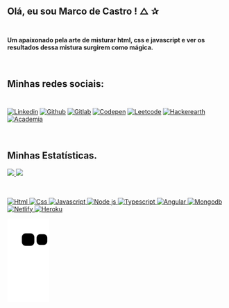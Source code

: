 ##  Olá, eu sou Marco de Castro !   &#x25b3;  &#x2730; <br> <br>
#### Um apaixonado pela arte de misturar html, css e javascript e ver os resultados dessa mistura surgirem como mágica.  <br> <br> <br>

## Minhas redes sociais:  <br> <br>

[![Linkedin]( https://img.shields.io/badge/LinkedIn-0077B5?style=for-the-badge&logo=linkedin&logoColor=white)](https://www.linkedin.com/in/marco-de-castro/)  [![Github](https://img.shields.io/badge/GitHub-100000?style=for-the-badge&logo=github&logoColor=white)](https://github.com/marcodecastro)  [![Gitlab](https://img.shields.io/badge/GitLab-0077B5?style=for-the-badge&logo=gitlab&logoColor=white)](https://gitlab.com/marcodecastro)  [![Codepen](https://img.shields.io/badge/Twitter-0077B5?style=for-the-badge&logo=twitter&logoColor=white)](https://twitter.com/marcodecastro)  [![Leetcode](https://img.shields.io/badge/-LeetCode-FFA116?style=for-the-badge&logo=LeetCode&logoColor=black)](https://leetcode.com/marcodecastro/)  [![Hackerearth](https://img.shields.io/badge/HackerEarth-%232C3454.svg?&style=for-the-badge&logo=HackerEarth&logoColor=Blue)](https://www.hackerearth.com/@marco173)  [![Academia](https://img.shields.io/badge/Academia-fff?style=for-the-badge&logo=academia&logoColor=black)](https://independent.academia.edu/MarcoCastro208)   <br> <br> <br>

##  Minhas Estatísticas.  
<div>
<a href="https://github.com/marcodecastro">
<img height="180em" src="https://github-readme-stats.vercel.app/api?username=marcodecastro&show_icons=true&theme=dark&include_all_commits=true&count_private=true" />
<img height="180em" src="https://github-readme-stats.vercel.app/api/top-langs/?username=marcodecastro&layout=compact&langs_count=16&theme=dark" />
</div> <br> <br>


![Html](https://img.shields.io/badge/HTML5-E34F26?style=for-the-badge&logo=html5&logoColor=white) ![Css](https://img.shields.io/badge/CSS3-1572B6?style=for-the-badge&logo=css3&logoColor=white) ![Javascript](https://img.shields.io/badge/JavaScript-F7DF1E?style=for-the-badge&logo=javascript&logoColor=black) ![Node js](https://img.shields.io/badge/Node.js-43853D?style=for-the-badge&logo=node.js&logoColor=white) ![Typescript](https://img.shields.io/badge/TypeScript-007ACC?style=for-the-badge&logo=typescript&logoColor=white) ![Angular](https://img.shields.io/badge/Angular-DD0031?style=for-the-badge&logo=angular&logoColor=white) ![Mongodb](https://img.shields.io/badge/MongoDB-4EA94B?style=for-the-badge&logo=mongodb&logoColor=white) ![Netlify](https://img.shields.io/badge/Netlify-00C7B7?style=for-the-badge&logo=netlify&logoColor=white) ![Heroku](https://img.shields.io/badge/Heroku-00C7B7?style=for-the-badge&logo=heroku&logoColor=white)

<div>

![Snake animation](https://github.com/marcodecastro/marcodecastro/blob/output/github-contribution-grid-snake.svg)

</div>
